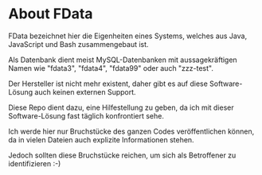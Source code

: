 # About FData
FData bezeichnet hier die Eigenheiten eines Systems, welches aus Java, JavaScript und Bash zusammengebaut ist.

Als Datenbank dient meist MySQL-Datenbanken mit aussagekräftigen Namen wie "fdata3", "fdata4", "fdata99" oder auch "zzz-test".

Der Hersteller ist nicht mehr existent, daher gibt es auf diese Software-Lösung auch keinen externen Support.

Diese Repo dient dazu, eine Hilfestellung zu geben, da ich mit dieser Software-Lösung fast täglich konfrontiert sehe.

Ich werde hier nur Bruchstücke des ganzen Codes veröffentlichen können, da in vielen Dateien auch explizite Informationen stehen.

Jedoch sollten diese Bruchstücke reichen, um sich als Betroffener zu identifizieren :-)
